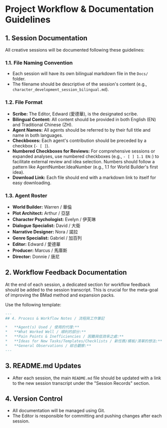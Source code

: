 # Project Workflow & Documentation Guidelines

## 1. Session Documentation

All creative sessions will be documented following these guidelines:

### 1.1. File Naming Convention
- Each session will have its own bilingual markdown file in the `Docs/` folder.
- The filename should be descriptive of the session's content (e.g., `character_development_session_bilingual.md`).

### 1.2. File Format
- **Scribe:** The Editor, Edward (愛德華), is the designated scribe.
- **Bilingual Content:** All content should be provided in both English (EN) and Traditional Chinese (ZH).
- **Agent Names:** All agents should be referred to by their full title and name in both languages.
- **Checkboxes:** Each agent's contribution should be preceded by a checkbox (`- [ ]`).
- **Numbered Checkboxes for Reviews:** For comprehensive sessions or expanded analyses, use numbered checkboxes (e.g., `- [ ] 1.1 EN:`) to facilitate external review and idea selection. Numbers should follow a pattern like AgentNumber.IdeaNumber (e.g., 1.1 for World Builder's first idea).
- **Download Link:** Each file should end with a markdown link to itself for easy downloading.

### 1.3. Agent Roster
- **World Builder:** Warren / 華倫
- **Plot Architect:** Arthur / 亞瑟
- **Character Psychologist:** Evelyn / 伊芙琳
- **Dialogue Specialist:** David / 大衛
- **Narrative Designer:** Nora / 諾拉
- **Genre Specialist:** Gabriel / 加百列
- **Editor:** Edward / 愛德華
- **Producer:** Marcus / 馬庫斯
- **Director:** Donnie / 唐尼

## 2. Workflow Feedback Documentation

At the end of each session, a dedicated section for workflow feedback should be added to the session transcript. This is crucial for the meta-goal of improving the BMad method and expansion packs.

Use the following template:

```markdown
---
## 4. Process & Workflow Notes / 流程與工作筆記

*   **Agent(s) Used / 使用的代理:** 
*   **What Worked Well / 順利的部分:** 
*   **Pain Points & Inefficiencies / 困難與低效率之處:** 
*   **Ideas for New Tasks/Templates/Checklists / 新任務/模板/清單的想法:** 
*   **General Observations / 綜合觀察:** 
---
```

## 3. README.md Updates
- After each session, the main `README.md` file should be updated with a link to the new session transcript under the "Session Records" section.

## 4. Version Control
- All documentation will be managed using Git.
- The Editor is responsible for committing and pushing changes after each session.